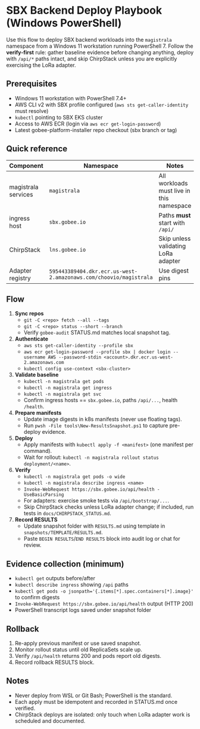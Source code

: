 # SBX Backend Deploy Playbook (Windows PowerShell)

Use this flow to deploy SBX backend workloads into the `magistrala` namespace from a Windows 11 workstation running PowerShell 7.
Follow the **verify-first** rule: gather baseline evidence before changing anything, deploy with `/api/*` paths intact, and skip
ChirpStack unless you are explicitly exercising the LoRa adapter.

## Prerequisites

- Windows 11 workstation with PowerShell 7.4+
- AWS CLI v2 with SBX profile configured (`aws sts get-caller-identity` must resolve)
- `kubectl` pointing to SBX EKS cluster
- Access to AWS ECR (login via `aws ecr get-login-password`)
- Latest gobee-platform-installer repo checkout (sbx branch or tag)

## Quick reference

| Component | Namespace | Notes |
|-----------|-----------|-------|
| magistrala services | `magistrala` | All workloads must live in this namespace |
| ingress host | `sbx.gobee.io` | Paths **must** start with `/api/` |
| ChirpStack | `lns.gobee.io` | Skip unless validating LoRa adapter |
| Adapter registry | `595443389404.dkr.ecr.us-west-2.amazonaws.com/choovio/magistrala` | Use digest pins |

## Flow

1. **Sync repos**
   - `git -C <repo> fetch --all --tags`
   - `git -C <repo> status --short --branch`
   - Verify `gobee-audit` STATUS.md matches local snapshot tag.
2. **Authenticate**
   - `aws sts get-caller-identity --profile sbx`
   - `aws ecr get-login-password --profile sbx | docker login --username AWS --password-stdin <account>.dkr.ecr.us-west-2.amazonaws.com`
   - `kubectl config use-context <sbx-cluster>`
3. **Validate baseline**
   - `kubectl -n magistrala get pods`
   - `kubectl -n magistrala get ingress`
   - `kubectl -n magistrala get svc`
   - Confirm ingress hosts == `sbx.gobee.io`, paths `/api/...`, health `/health`.
4. **Prepare manifests**
   - Update image digests in k8s manifests (never use floating tags).
   - Run `pwsh -File tools\New-ResultsSnapshot.ps1` to capture pre-deploy evidence.
5. **Deploy**
   - Apply manifests with `kubectl apply -f <manifest>` (one manifest per command).
   - Wait for rollout: `kubectl -n magistrala rollout status deployment/<name>`.
6. **Verify**
   - `kubectl -n magistrala get pods -o wide`
   - `kubectl -n magistrala describe ingress <name>`
   - `Invoke-WebRequest https://sbx.gobee.io/api/health -UseBasicParsing`
   - For adapters: exercise smoke tests via `/api/bootstrap/...`.
   - Skip ChirpStack checks unless LoRa adapter change; if included, run tests in `docs/CHIRPSTACK_STATUS.md`.
7. **Record RESULTS**
   - Update snapshot folder with `RESULTS.md` using template in `snapshots/TEMPLATE/RESULTS.md`.
   - Paste `BEGIN RESULTS`/`END RESULTS` block into audit log or chat for review.

## Evidence collection (minimum)

- `kubectl get` outputs before/after
- `kubectl describe ingress` showing `/api` paths
- `kubectl get pods -o jsonpath='{.items[*].spec.containers[*].image}'` to confirm digests
- `Invoke-WebRequest https://sbx.gobee.io/api/health` output (HTTP 200)
- PowerShell transcript logs saved under snapshot folder

## Rollback

1. Re-apply previous manifest or use saved snapshot.
2. Monitor rollout status until old ReplicaSets scale up.
3. Verify `/api/health` returns 200 and pods report old digests.
4. Record rollback RESULTS block.

## Notes

- Never deploy from WSL or Git Bash; PowerShell is the standard.
- Each apply must be idempotent and recorded in STATUS.md once verified.
- ChirpStack deploys are isolated: only touch when LoRa adapter work is scheduled and documented.
